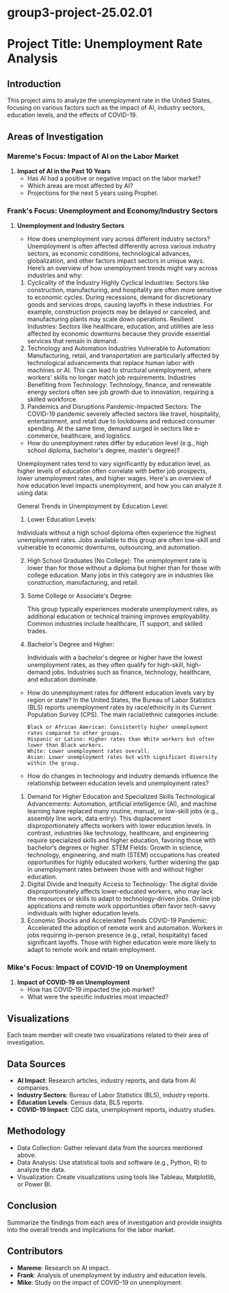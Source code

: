 # group3-project-25.02.01
# Project Title: Unemployment Rate Analysis

## Introduction
This project aims to analyze the unemployment rate in the United States, focusing on various factors such as the impact of AI, industry sectors, education levels, and the effects of COVID-19.

## Areas of Investigation

### Mareme's Focus: Impact of AI on the Labor Market
1. **Impact of AI in the Past 10 Years**
   - Has AI had a positive or negative impact on the labor market?
   - Which areas are most affected by AI?
   - Projections for the next 5 years using Prophet.

### Frank's Focus: Unemployment and Economy/Industry Sectors
1. **Unemployment and Industry Sectors**
   - How does unemployment vary across different industry sectors?
   Unemployment is often affected differently across various industry sectors, as economic conditions, technological advances, globalization, and other factors impact sectors in unique ways. Here’s an overview of how unemployment trends might vary across industries and why:
   1. Cyclicality of the Industry
      Highly Cyclical Industries:
         Sectors like construction, manufacturing, and hospitality are often more sensitive to economic cycles.
         During recessions, demand for discretionary goods and services drops, causing layoffs in these industries.
         For example, construction projects may be delayed or canceled, and manufacturing plants may scale down operations.
         Resilient Industries:
         Sectors like healthcare, education, and utilities are less affected by economic downturns because they provide essential services that remain in demand.
   2. Technology and Automation
      Industries Vulnerable to Automation:
         Manufacturing, retail, and transportation are particularly affected by technological advancements that replace human labor with machines or AI.
         This can lead to structural unemployment, where workers' skills no longer match job requirements.
      Industries Benefiting from Technology:
         Technology, finance, and renewable energy sectors often see job growth due to innovation, requiring a skilled workforce.
   3. Pandemics and Disruptions
   Pandemic-Impacted Sectors:
         The COVID-19 pandemic severely affected sectors like travel, hospitality, entertainment, and retail due to lockdowns and reduced consumer spending.
         At the same time, demand surged in sectors like e-commerce, healthcare, and logistics.
   
   - How do unemployment rates differ by education level (e.g., high school diploma, bachelor's degree, master's degree)?

   Unemployment rates tend to vary significantly by education level, as higher levels of education often correlate with better job prospects, lower unemployment rates, and higher wages. Here's an overview of how education level impacts unemployment, and how you can analyze it using data:

   General Trends in Unemployment by Education Level:
   1. Lower Education Levels:

   Individuals without a high school diploma often experience the highest unemployment rates.
   Jobs available to this group are often low-skill and vulnerable to economic downturns, outsourcing, and automation.

   2. High School Graduates (No College):
      The unemployment rate is lower than for those without a diploma but higher than for those with college education.
      Many jobs in this category are in industries like construction, manufacturing, and retail.

   3. Some College or Associate's Degree:

      This group typically experiences moderate unemployment rates, as additional education or technical training improves employability.
      Common industries include healthcare, IT support, and skilled trades.
   
   4. Bachelor's Degree and Higher:

      Individuals with a bachelor's degree or higher have the lowest unemployment rates, as they often qualify for high-skill, high-demand jobs.
      Industries such as finance, technology, healthcare, and education dominate.

   - How do unemployment rates for different education levels vary by region or state?
      In the United States, the Bureau of Labor Statistics (BLS) reports unemployment rates by race/ethnicity in its Current Population Survey (CPS). The main racial/ethnic categories include:

         Black or African American: Consistently higher unemployment rates compared to other groups.
         Hispanic or Latino: Higher rates than White workers but often lower than Black workers.
         White: Lower unemployment rates overall.
         Asian: Lower unemployment rates but with significant diversity within the group.
      
   - How do changes in technology and industry demands influence the relationship between education levels and unemployment rates?
   1. Demand for Higher Education and Specialized Skills
         Technological Advancements:
            Automation, artificial intelligence (AI), and machine learning have replaced many routine, manual, or low-skill jobs (e.g., assembly line work, data entry). This displacement disproportionately affects workers with lower education levels.
            In contrast, industries like technology, healthcare, and engineering require specialized skills and higher education, favoring those with bachelor’s degrees or higher.
         STEM Fields:
            Growth in science, technology, engineering, and math (STEM) occupations has created opportunities for highly educated workers, further widening the gap in unemployment rates between those with and without higher education.
   2. Digital Divide and Inequity
         Access to Technology:
            The digital divide disproportionately affects lower-educated workers, who may lack the resources or skills to adapt to technology-driven jobs.
            Online job applications and remote work opportunities often favor tech-savvy individuals with higher education levels.
   3. Economic Shocks and Accelerated Trends
         COVID-19 Pandemic:
            Accelerated the adoption of remote work and automation.
            Workers in jobs requiring in-person presence (e.g., retail, hospitality) faced significant layoffs. Those with higher education were more likely to adapt to remote work and retain employment.

### Mike's Focus: Impact of COVID-19 on Unemployment
1. **Impact of COVID-19 on Unemployment**
   - How has COVID-19 impacted the job market?
   - What were the specific industries most impacted?

## Visualizations
Each team member will create two visualizations related to their area of investigation.

## Data Sources
- **AI Impact**: Research articles, industry reports, and data from AI companies.
- **Industry Sectors**: Bureau of Labor Statistics (BLS), industry reports.
- **Education Levels**: Census data, BLS reports.
- **COVID-19 Impact**: CDC data, unemployment reports, industry studies.

## Methodology
- Data Collection: Gather relevant data from the sources mentioned above.
- Data Analysis: Use statistical tools and software (e.g., Python, R) to analyze the data.
- Visualization: Create visualizations using tools like Tableau, Matplotlib, or Power BI.

## Conclusion
Summarize the findings from each area of investigation and provide insights into the overall trends and implications for the labor market.

## Contributors
- **Mareme**: Research on AI impact.
- **Frank**: Analysis of unemployment by industry and education levels.
- **Mike**: Study on the impact of COVID-19 on unemployment.



